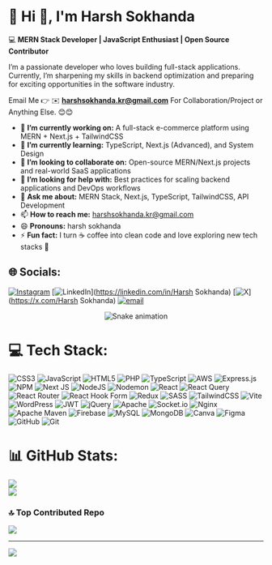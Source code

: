 # 💫 Hi 👋, I'm Harsh Sokhanda
💻 **MERN Stack Developer | JavaScript Enthusiast | Open Source Contributor**

I’m a passionate developer who loves building full-stack applications. Currently, I’m sharpening my skills in backend optimization and preparing for exciting opportunities in the software industry.

Email Me 👉 ✉️ **harshsokhanda.kr@gmail.com** For Collaboration/Project or Anything Else. 😊😊

- 🔭 **I’m currently working on:** A full-stack e-commerce platform using MERN + Next.js + TailwindCSS  
- 🌱 **I’m currently learning:** TypeScript, Next.js (Advanced), and System Design  
- 👯 **I’m looking to collaborate on:** Open-source MERN/Next.js projects and real-world SaaS applications  
- 🤔 **I’m looking for help with:** Best practices for scaling backend applications and DevOps workflows  
- 💬 **Ask me about:** MERN Stack, Next.js, TypeScript, TailwindCSS, API Development  
- 📫 **How to reach me:** harshsokhanda.kr@gmail.com  
- 😄 **Pronouns:** harsh sokhanda 
- ⚡ **Fun fact:** I turn ☕ coffee into clean code and love exploring new tech stacks 🚀

## 🌐 Socials:
[![Instagram](https://img.shields.io/badge/Instagram-%23E4405F.svg?logo=Instagram&logoColor=white)](https://instagram.com/harsh_sokhanda) [![LinkedIn](https://img.shields.io/badge/LinkedIn-%230077B5.svg?logo=linkedin&logoColor=white)](https://linkedin.com/in/Harsh Sokhanda) [![X](https://img.shields.io/badge/X-black.svg?logo=X&logoColor=white)](https://x.com/Harsh Sokhanda) [![email](https://img.shields.io/badge/Email-D14836?logo=gmail&logoColor=white)](mailto:harshsokhanda.kr@gmail.com) 

<div align="center">
  <img src="https://profile-readme-generator.com/assets/snake.svg" alt="Snake animation" />
</div>

# 💻 Tech Stack:
![CSS3](https://img.shields.io/badge/css3-%231572B6.svg?style=for-the-badge&logo=css3&logoColor=white) ![JavaScript](https://img.shields.io/badge/javascript-%23323330.svg?style=for-the-badge&logo=javascript&logoColor=%23F7DF1E) ![HTML5](https://img.shields.io/badge/html5-%23E34F26.svg?style=for-the-badge&logo=html5&logoColor=white) ![PHP](https://img.shields.io/badge/php-%23777BB4.svg?style=for-the-badge&logo=php&logoColor=white) ![TypeScript](https://img.shields.io/badge/typescript-%23007ACC.svg?style=for-the-badge&logo=typescript&logoColor=white) ![AWS](https://img.shields.io/badge/AWS-%23FF9900.svg?style=for-the-badge&logo=amazon-aws&logoColor=white) ![Express.js](https://img.shields.io/badge/express.js-%23404d59.svg?style=for-the-badge&logo=express&logoColor=%2361DAFB) ![NPM](https://img.shields.io/badge/NPM-%23CB3837.svg?style=for-the-badge&logo=npm&logoColor=white) ![Next JS](https://img.shields.io/badge/Next-black?style=for-the-badge&logo=next.js&logoColor=white) ![NodeJS](https://img.shields.io/badge/node.js-6DA55F?style=for-the-badge&logo=node.js&logoColor=white) ![Nodemon](https://img.shields.io/badge/NODEMON-%23323330.svg?style=for-the-badge&logo=nodemon&logoColor=%BBDEAD) ![React](https://img.shields.io/badge/react-%2320232a.svg?style=for-the-badge&logo=react&logoColor=%2361DAFB) ![React Query](https://img.shields.io/badge/-React%20Query-FF4154?style=for-the-badge&logo=react%20query&logoColor=white) ![React Router](https://img.shields.io/badge/React_Router-CA4245?style=for-the-badge&logo=react-router&logoColor=white) ![React Hook Form](https://img.shields.io/badge/React%20Hook%20Form-%23EC5990.svg?style=for-the-badge&logo=reacthookform&logoColor=white) ![Redux](https://img.shields.io/badge/redux-%23593d88.svg?style=for-the-badge&logo=redux&logoColor=white) ![SASS](https://img.shields.io/badge/SASS-hotpink.svg?style=for-the-badge&logo=SASS&logoColor=white) ![TailwindCSS](https://img.shields.io/badge/tailwindcss-%2338B2AC.svg?style=for-the-badge&logo=tailwind-css&logoColor=white) ![Vite](https://img.shields.io/badge/vite-%23646CFF.svg?style=for-the-badge&logo=vite&logoColor=white) ![WordPress](https://img.shields.io/badge/WordPress-%23117AC9.svg?style=for-the-badge&logo=WordPress&logoColor=white) ![JWT](https://img.shields.io/badge/JWT-black?style=for-the-badge&logo=JSON%20web%20tokens) ![jQuery](https://img.shields.io/badge/jquery-%230769AD.svg?style=for-the-badge&logo=jquery&logoColor=white) ![Apache](https://img.shields.io/badge/apache-%23D42029.svg?style=for-the-badge&logo=apache&logoColor=white) ![Socket.io](https://img.shields.io/badge/Socket.io-black?style=for-the-badge&logo=socket.io&badgeColor=010101) ![Nginx](https://img.shields.io/badge/nginx-%23009639.svg?style=for-the-badge&logo=nginx&logoColor=white) ![Apache Maven](https://img.shields.io/badge/Apache%20Maven-C71A36?style=for-the-badge&logo=Apache%20Maven&logoColor=white) ![Firebase](https://img.shields.io/badge/firebase-a08021?style=for-the-badge&logo=firebase&logoColor=ffcd34) ![MySQL](https://img.shields.io/badge/mysql-4479A1.svg?style=for-the-badge&logo=mysql&logoColor=white) ![MongoDB](https://img.shields.io/badge/MongoDB-%234ea94b.svg?style=for-the-badge&logo=mongodb&logoColor=white) ![Canva](https://img.shields.io/badge/Canva-%2300C4CC.svg?style=for-the-badge&logo=Canva&logoColor=white) ![Figma](https://img.shields.io/badge/figma-%23F24E1E.svg?style=for-the-badge&logo=figma&logoColor=white) ![GitHub](https://img.shields.io/badge/github-%23121011.svg?style=for-the-badge&logo=github&logoColor=white) ![Git](https://img.shields.io/badge/git-%23F05033.svg?style=for-the-badge&logo=git&logoColor=white)
# 📊 GitHub Stats:
![](https://github-readme-stats.vercel.app/api?username=Harshsokhanda09&theme=default&hide_border=false&include_all_commits=true&count_private=false)<br/>
![](https://nirzak-streak-stats.vercel.app/?user=Harshsokhanda09&theme=default&hide_border=false)<br/>


### 🔝 Top Contributed Repo
![](https://github-contributor-stats.vercel.app/api?username=Harshsokhanda09&limit=5&theme=default&combine_all_yearly_contributions=true)

---
[![](https://visitcount.itsvg.in/api?id=Harshsokhanda09&icon=0&color=0)](https://visitcount.itsvg.in)

<!-- Proudly created with GPRM ( https://gprm.itsvg.in ) -->
